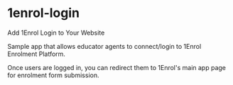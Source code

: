 # 1enrol-login
Add 1Enrol Login to Your Website

Sample app that allows educator agents to connect/login to 1Enrol Enrolment Platform. 

Once users are logged in, you can redirect them to 1Enrol's main app page for enrolment form submission.
